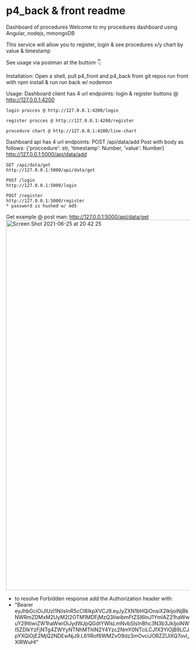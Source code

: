 # p4_back & front readme

Dashboard of procedures
Welcome to my procedures dashboard using Angular, nodejs, mmongoDB

This service will allow you to register, login & see procedures x/y chart by value & timestamp

See usage via postman at the buttom 👇

Installation:
  Open a shell, pull p4_front and p4_back from git repos
  run front with npm install & run
  run back w/ nodemon

Usage:
  Dashboard client has 4 url endpoints:
    login & register buttons @ http://127.0.0.1:4200
    
    login procces @ http://127.0.0.1:4200/login
    
    register procces @ http://127.0.0.1:4200/register

    procedure chart @ http://127.0.0.1:4200/line-chart

  Dashboard api has 4 url endpoints:
    POST /api/data/add
    Post with body as follows:
    {'proccedure': str, 'timestamp': Number, 'value': Number}
    http://127.0.0.1:5000/api/data/add

    GET /api/data/get
    http://127.0.0.1:5000/api/data/get

    POST /login
    http://127.0.0.1:5000/login

    POST /register
    http://127.0.0.1:5000/register
    * password is hushed w/ md5


Get example @ post man:
http://127.0.0.1:5000/api/data/get
<img width="1013" alt="Screen Shot 2021-06-25 at 20 42 25" src="https://user-images.githubusercontent.com/44895102/123464728-e031dc80-d5f5-11eb-83fc-c871a52101ec.png">

* to resolve Forbidden response add the Authorization header with:
* "Bearer eyJhbGciOiJIUzI1NiIsInR5cCI6IkpXVCJ9.eyJyZXN1bHQiOnsiX2lkIjoiNjBkNWRmZDMxM2UyM2I2OTM1MDFjMzQ3IiwibmFtZSI6InJ1YmlAZ21haWwuY29tIiwiZW1haWwiOiJydWJpQGdtYWlsLmNvbSIsInBhc3N3b3JkIjoiNWI5ZDlkYzFjNTg4ZWYyNTNhMThlN2Y4Yzc2NmY0NTciLCJfX3YiOjB9LCJpYXQiOjE2MjQ2NDEwNjJ9.L61lRof6WMZvO9dz3mOvciJORZZUlXQ7ovl_XIRWuHI"
